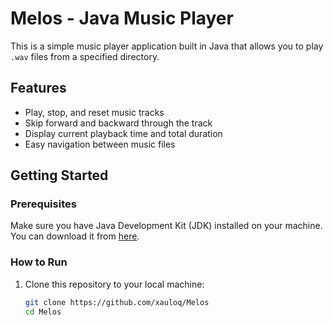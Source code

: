 # Melos - Java Music Player

This is a simple music player application built in Java that allows you to play `.wav` files from a specified directory. 

## Features
- Play, stop, and reset music tracks
- Skip forward and backward through the track
- Display current playback time and total duration
- Easy navigation between music files

## Getting Started

### Prerequisites
Make sure you have Java Development Kit (JDK) installed on your machine. You can download it from [here](https://www.oracle.com/java/technologies/javase-jdk11-downloads.html).

### How to Run
1. Clone this repository to your local machine:
   ```bash
   git clone https://github.com/xauloq/Melos
   cd Melos
